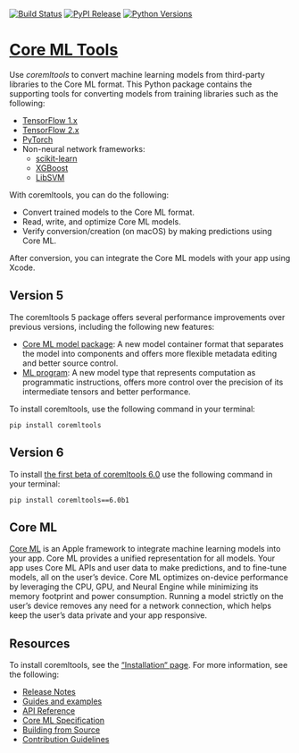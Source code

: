[![Build Status](https://img.shields.io/gitlab/pipeline/zach_nation/coremltools/master)](https://gitlab.com/zach_nation/coremltools/-/pipelines?page=1&scope=branches&ref=master)
[![PyPI Release](https://img.shields.io/pypi/v/coremltools.svg)](#)
[![Python Versions](https://img.shields.io/pypi/pyversions/coremltools.svg)](#)

[Core ML Tools](https://coremltools.readme.io/docs)
=======================

Use *coremltools* to convert machine learning models from third-party libraries to the Core ML format. This Python package contains the supporting tools for converting models from training libraries such as the following:

* [TensorFlow 1.x](https://www.tensorflow.org/versions/r1.15/api_docs/python/tf)
* [TensorFlow 2.x](https://www.tensorflow.org/api_docs)
* [PyTorch](https://pytorch.org/)
* Non-neural network frameworks:
	* [scikit-learn](https://scikit-learn.org/stable/)
	* [XGBoost](https://xgboost.readthedocs.io/en/latest/)
	* [LibSVM](https://www.csie.ntu.edu.tw/~cjlin/libsvm/)

With coremltools, you can do the following:

* Convert trained models to the Core ML format.
* Read, write, and optimize Core ML models.
* Verify conversion/creation (on macOS) by making predictions using Core ML.

After conversion, you can integrate the Core ML models with your app using Xcode.

## Version 5

The coremltools 5 package offers several performance improvements over previous versions, including the following new features: 

* [Core ML model package](https://coremltools.readme.io/docs/new-in-coremltools#save-a-core-ml-model-package): A new model container format that separates the model into components and offers more flexible metadata editing and better source control.
* [ML program](https://coremltools.readme.io/docs/ml-programs): A new model type that represents computation as programmatic instructions, offers more control over the precision of its intermediate tensors and better performance. 

To install coremltools, use the following command in your terminal:

```shell
pip install coremltools
```

## Version 6

To install [the first beta of coremltools 6.0](https://github.com/apple/coremltools/releases/tag/6.0b1) use the following command in your terminal:

```shell
pip install coremltools==6.0b1
```


## Core ML

[Core ML](https://developer.apple.com/documentation/coreml) is an Apple framework to integrate machine learning models into your app. Core ML provides a unified representation for all models. Your app uses Core ML APIs and user data to make predictions, and to fine-tune models, all on the user’s device. Core ML optimizes on-device performance by leveraging the CPU, GPU, and Neural Engine while minimizing its memory footprint and power consumption. Running a model strictly on the user’s device removes any need for a network connection, which helps keep the user’s data private and your app responsive.

## Resources

To install coremltools, see the [“Installation“ page](https://coremltools.readme.io/docs/installation). For more information, see the following:

* [Release Notes](https://github.com/apple/coremltools/releases/) 
* [Guides and examples](https://coremltools.readme.io/) 
* [API Reference](https://apple.github.io/coremltools/index.html)
* [Core ML Specification](https://apple.github.io/coremltools/mlmodel/index.html)
* [Building from Source](BUILDING.md)
* [Contribution Guidelines](CONTRIBUTING.md) 


